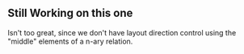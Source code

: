 ## Still Working on this one

Isn't too great, since we don't have layout direction control using the "middle" elements of a n-ary relation.
